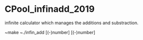 # CPool_infinadd_2019


infinite calculator which manages the additions and substraction.

~make
~./infin_add [(-)number] [(-)number]
